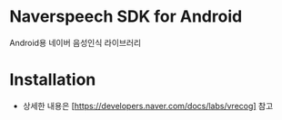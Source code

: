 # **Naverspeech SDK for Android**

Android용 네이버 음성인식 라이브러리

Installation
==
- 상세한 내용은 [https://developers.naver.com/docs/labs/vrecog] 참고
